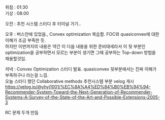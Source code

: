 취침 : 01:30  
기상 : 08:00  
  
오전 : 추천 시스템 스터디 후 터미널 가기..  

오후 : 버스안에 있었음., Convex optimization 복습함. FOC와 quasiconvex에 대한 이해가 조금 부족한 듯.  
하지만 이번까지의 내용은 약간 이 다음 내용을 위한 준비태세라서 이 뒷 부분인 optimization을 공부하면서 모르는 부분이 생기면 그때 공부하는 Top-down 방법을 채용할것임.  

저녁 : Convex Optimization 스터디 발표. quasiconvex 뒷부분에서는 진짜 이해가 부족하구나 라는걸 느낌.  
오늘 스터디 했던 Collaborative methods 추천시스템 부분 velog 게시  https://velog.io/@yhyj1001/%EC%8A%A4%ED%84%B0%EB%94%94-Recommender-System-Toward-the-Next-Generation-of-Recommender-Systems-A-Survey-of-the-State-of-the-Art-and-Possible-Extensions-2005-3

RC 문제 두개 만듬
